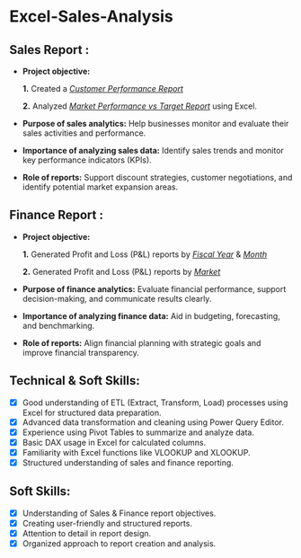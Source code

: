 # Excel-Sales-Analysis

## Sales Report :

- **Project objective:** 

    **1.** Created a _[Customer Performance Report](https://github.com/AbhishekBillar/Excel-Sales-Analysis/blob/main/Customer_Performance_Report.pdf)_ 

    **2.** Analyzed _[Market Performance vs Target Report](https://github.com/AbhishekBillar/Excel-Sales-Analysis/blob/main/Market_Performance_vs_Target_Report.pdf)_ using Excel.

- **Purpose of sales analytics:** Help businesses monitor and evaluate their sales activities and performance.

- **Importance of analyzing sales data:** Identify sales trends and monitor key performance indicators (KPIs).

- **Role of reports:** Support discount strategies, customer negotiations, and identify potential market expansion areas.


## Finance Report :

- **Project objective:** 

    **1.** Generated Profit and Loss (P&L) reports by _[Fiscal Year](https://github.com/AbhishekBillar/Excel-Sales-Analysis/blob/main/Fiscal_Year.pdf)_ & _[Month](https://github.com/AbhishekBillar/Excel-Sales-Analysis/blob/main/Month.pdf)_ 

   **2.** Generated Profit and Loss (P&L) reports by _[Market](https://github.com/AbhishekBillar/Excel-Sales-Analysis/blob/main/Market.pdf)_

- **Purpose of finance analytics:** Evaluate financial performance, support decision-making, and communicate results clearly.

- **Importance of analyzing finance data:** Aid in budgeting, forecasting, and benchmarking.

- **Role of reports:** Align financial planning with strategic goals and improve financial transparency.


## Technical & Soft Skills:
- [x] Good understanding of ETL (Extract, Transform, Load) processes using Excel for structured data preparation.
- [x] Advanced data transformation and cleaning using Power Query Editor.
- [x] Experience using Pivot Tables to summarize and analyze data.
- [x] Basic DAX usage in Excel for calculated columns.
- [x] Familiarity with Excel functions like VLOOKUP and XLOOKUP.
- [x] Structured understanding of sales and finance reporting.

## Soft Skills:
- [x] Understanding of Sales & Finance report objectives.
- [x] Creating user-friendly and structured reports.
- [x] Attention to detail in report design.
- [x] Organized approach to report creation and analysis.

